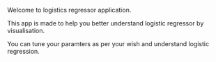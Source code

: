 Welcome to logistics regressor application.

This app is made to help you better understand logistic regressor by visualisation.

You can tune your paramters as per your wish and understand logistic regression.


